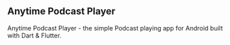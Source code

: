## Anytime Podcast Player

Anytime Podcast Player - the simple Podcast playing app for Android  built with Dart & Flutter.
